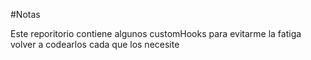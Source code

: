 #Notas

Este reporitorio contiene algunos customHooks para evitarme la fatiga volver a codearlos cada que los necesite